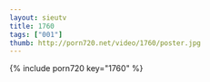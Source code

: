 ```yaml
--- 
layout: sieutv
title: 1760
tags: ["001"]
thumb: http://porn720.net/video/1760/poster.jpg
---
```

{% include porn720 key="1760" %} 
